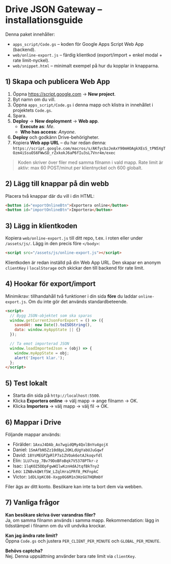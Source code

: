 # Drive JSON Gateway – installationsguide

Denna paket innehåller:
- `apps_script/Code.gs` – koden för Google Apps Script Web App (backend).
- `web/online-export.js` – färdig klientkod (export/import + enkel modal + rate limit-nyckel).
- `web/snippet.html` – minimalt exempel på hur du kopplar in knapparna.

## 1) Skapa och publicera Web App
1. Öppna https://script.google.com → **New project**.
2. Byt namn om du vill.
3. Öppna `apps_script/Code.gs` i denna mapp och klistra in innehållet i projektets `Code.gs`.
4. Spara.
5. **Deploy** → **New deployment** → **Web app**.
   - **Execute as**: *Me*.
   - **Who has access**: *Anyone*.
6. **Deploy** och godkänn Drive-behörigheter.
7. Kopiera **Web app URL** – du har redan denna:  
   `https://script.google.com/macros/s/AKfycbzJeAxY90mHOAgkXEsS_tPN5XgTOzm4iSsuOS6FWwSD_rZxkokJ6aP6fIu3sL7Vnr4m/exec`

> Koden skriver över filer med samma filnamn i vald mapp. Rate limit är aktiv: max 60 POST/minut per klientnyckel och 600 globalt.

## 2) Lägg till knappar på din webb
Placera två knappar där du vill i din HTML:
```html
<button id="exportOnlineBtn">Exportera online</button>
<button id="importOnlineBtn">Importera</button>
```

## 3) Lägg in klientkoden
Kopiera `web/online-export.js` till ditt repo, t.ex. i roten eller under `/assets/js/`.
Lägg in den precis före `</body>`:
```html
<script src="/assets/js/online-export.js"></script>
```

Klientkoden är redan inställd på din Web App URL.
Den skapar en anonym `clientKey` i `localStorage` och skickar den till backend för rate limit.

## 4) Hookar för export/import
Minimikrav: tillhandahåll två funktioner i din sida **före** du laddar `online-export.js`.
Om du inte gör det används standardbeteende.

```html
<script>
  // Bygg JSON-objektet som ska sparas
  window.getCurrentJsonForExport = () => ({
    savedAt: new Date().toISOString(),
    data: window.myAppState || {}
  });

  // Ta emot importerad JSON
  window.loadImportedJson = (obj) => {
    window.myAppState = obj;
    alert('Import klar.');
  };
</script>
```

## 5) Test lokalt
- Starta din sida på `http://localhost:5500`.
- Klicka **Exportera online** → välj mapp → ange filnamn → OK.
- Klicka **Importera** → välj mapp → välj fil → OK.

## 6) Mappar i Drive
Följande mappar används:
- Förälder: `1AxuJ4DAb_Ao7wgidQMy4QxlBnYu4gojX`
- Daniel: `1SmAfbN5Zz10d8pL2OKLdUgYabUJuGqwf`
- David:  `18YsMEGPZpRlP7a1ZVOak6otAJkoqvfdl`
- Elin:   `1LU7vzp_7Bv79DoBFoBqk7V5378PTkr-z`
- Isac:   `1lqKOZ5DDpFgwWIlwKznHdAJtqfBkTny2`
- Leo:    `1ZNBvkQWtf5W_LZqlHra1PRf8_PKFnpkC`
- Victor: `1dDLVpKC08-Xxgp0G6M1n3HzGU7HQRmbY`

Filer ägs av ditt konto. Besökare kan inte ta bort dem via webben.

## 7) Vanliga frågor
**Kan besökare skriva över varandras filer?**  
Ja, om samma filnamn används i samma mapp. Rekommendation: lägg in tidsstämpel i filnamn om du vill undvika krockar.

**Kan jag ändra rate limit?**  
Öppna `Code.gs` och justera `PER_CLIENT_PER_MINUTE` och `GLOBAL_PER_MINUTE`.

**Behövs captcha?**  
Nej. Denna uppsättning använder bara rate limit via `clientKey`.
